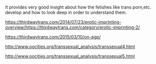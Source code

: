 It provides very good insight about how the fetishes like trans porn,etc. develop and how to look deep in order to understand them. 



https://thirdwaytrans.com/2014/07/23/erotic-imprinting-overview/https://thirdwaytrans.com/category/erotic-imprinting-2/

https://thirdwaytrans.com/2015/03/10/on-agp/

http://www.oocities.org/transsexual_analysis/transsexual4.html

http://www.oocities.org/transsexual_analysis/transsexual5.html

